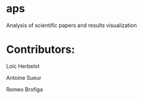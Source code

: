 # aps
Analysis of scientific papers and results visualization


# Contributors:

Loïc Herbelot

Antoine Sueur

Romeo Brofiga
